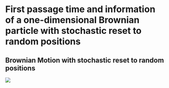 # First passage time and information of a one-dimensional Brownian particle with stochastic reset to random positions

## Brownian Motion with stochastic reset to random positions
![](https://github.com/jquetzalcoatl/BrownianMotionwStochasticReset/anim_BM_wStochResGauss.gif)
